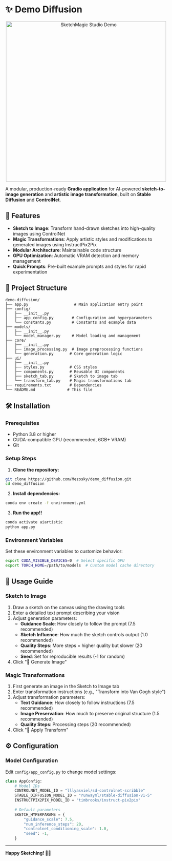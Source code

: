 # ✨ Demo Diffusion

<p align="center">
  <img src="./resources/how-to-use-record.gif" alt="SketchMagic Studio Demo" width="500"/>
</p>

A modular, production-ready **Gradio application** for AI-powered **sketch-to-image generation** and **artistic image transformation**, built on **Stable Diffusion** and **ControlNet**.

## 🚀 Features

- **Sketch to Image**: Transform hand-drawn sketches into high-quality images using ControlNet
- **Magic Transformations**: Apply artistic styles and modifications to generated images using InstructPix2Pix
- **Modular Architecture**: Maintainable code structure
- **GPU Optimization**: Automatic VRAM detection and memory management
- **Quick Prompts**: Pre-built example prompts and styles for rapid experimentation

## 📁 Project Structure

```
demo-diffusion/
├── app.py                    # Main application entry point
├── config/
│   ├── __init__.py
│   ├── app_config.py        # Configuration and hyperparameters
│   └── constants.py         # Constants and example data
├── models/
│   ├── __init__.py
│   └── model_manager.py     # Model loading and management
├── core/
│   ├── __init__.py
│   ├── image_processing.py  # Image preprocessing functions
│   └── generation.py       # Core generation logic
├── ui/
│   ├── __init__.py
│   ├── styles.py           # CSS styles
│   ├── components.py       # Reusable UI components
│   ├── sketch_tab.py       # Sketch to image tab
│   └── transform_tab.py    # Magic transformations tab
├── requirements.txt        # Dependencies
└── README.md              # This file
```

## 🛠️ Installation

### Prerequisites

- Python 3.8 or higher
- CUDA-compatible GPU (recommended, 6GB+ VRAM)
- Git

### Setup Steps

1. **Clone the repository:**
```bash
git clone https://github.com/Mezosky/demo_diffusion.git
cd demo_diffusion
```

2. **Install dependencies:**
```bash
conda env create -f environment.yml
```

3. **Run the app!!**
```bash
conda activate aiartistic
python app.py
```


### Environment Variables

Set these environment variables to customize behavior:

```bash
export CUDA_VISIBLE_DEVICES=0  # Select specific GPU
export TORCH_HOME=/path/to/models  # Custom model cache directory
```

## 🎯 Usage Guide

### Sketch to Image

1. Draw a sketch on the canvas using the drawing tools
2. Enter a detailed text prompt describing your vision
3. Adjust generation parameters:
   - **Guidance Scale**: How closely to follow the prompt (7.5 recommended)
   - **Sketch Influence**: How much the sketch controls output (1.0 recommended)
   - **Quality Steps**: More steps = higher quality but slower (20 recommended)
   - **Seed**: Set for reproducible results (-1 for random)
4. Click "🚀 Generate Image"

### Magic Transformations

1. First generate an image in the Sketch to Image tab
2. Enter transformation instructions (e.g., "Transform into Van Gogh style")
3. Adjust transformation parameters:
   - **Text Guidance**: How closely to follow instructions (7.5 recommended)
   - **Image Preservation**: How much to preserve original structure (1.5 recommended)
   - **Quality Steps**: Processing steps (20 recommended)
4. Click "🌟 Apply Transform"

## ⚙️ Configuration

### Model Configuration

Edit `config/app_config.py` to change model settings:

```python
class AppConfig:
    # Model IDs
    CONTROLNET_MODEL_ID = "lllyasviel/sd-controlnet-scribble"
    STABLE_DIFFUSION_MODEL_ID = "runwayml/stable-diffusion-v1-5"
    INSTRUCTPIX2PIX_MODEL_ID = "timbrooks/instruct-pix2pix"
    
    # Default parameters
    SKETCH_HYPERPARAMS = {
        "guidance_scale": 7.5,
        "num_inference_steps": 20,
        "controlnet_conditioning_scale": 1.0,
        "seed": -1,
    }
```

---

**Happy Sketching! 🎨✨**